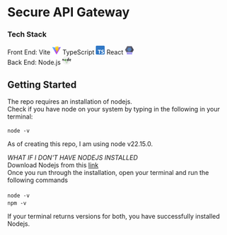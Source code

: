 # Secure API Gateway

### Tech Stack

Front End: Vite <img src="./public/images/Vitejs-logo.svg.png" alt="vite logo" width="20"/> TypeScript <img src="./public/images/typescript.svg" alt="typescript logo" width="20"/> React <img src="./public/images/react.svg" alt="react logo" width="20"/>  
Back End: Node.js <img src="./public/images/nodejs.svg" alt="nodejs logo" width="20"/>

## Getting Started

The repo requires an installation of nodejs.  
Check if you have node on your system by typing in the following in your terminal:

`node -v`<br>

As of creating this repo, I am using node v22.15.0.

_WHAT IF I DON'T HAVE NODEJS INSTALLED_  
Download Nodejs from this [link](https://nodejs.org/en)
<br>
Once you run through the installation, open your terminal and run the following commands<br>  
`node -v`  
`npm -v`  
  
  If your terminal returns versions for both, you have successfully installed Nodejs. 

